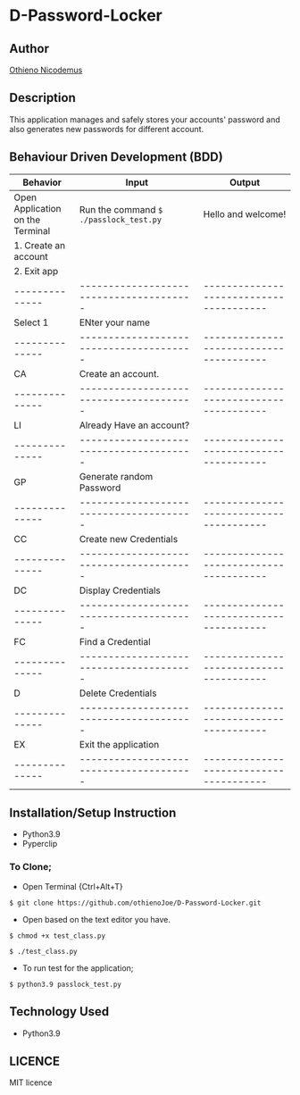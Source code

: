 # D-Password-Locker

## Author

<a href="https://othienojoe.github.io/Nicodemus-Othieno/">Othieno Nicodemus</a>

## Description

This application manages and safely stores your accounts' password and also generates new passwords for different account.

## Behaviour Driven Development (BDD)

|Behavior      |               Input                   |                 Output                |
|--------------|---------------------------------------|---------------------------------------|
|Open Application <br>on the Terminal | Run the command `$ ./passlock_test.py` | Hello and welcome!<br>
1. Create an account|
2. Exit app  |
|--------------|---------------------------------------|---------------------------------------|
|Select 1      |   ENter your name                     |
|--------------|---------------------------------------|---------------------------------------|
|   CA         |   Create an account.                  |
|--------------|---------------------------------------|---------------------------------------|
|   LI         |   Already Have an account?
|--------------|---------------------------------------|---------------------------------------|
|   GP         |   Generate random Password            |                                       |
|--------------|---------------------------------------|---------------------------------------|
|   CC         |   Create new Credentials              |                                       |
|--------------|---------------------------------------|---------------------------------------|
|   DC         |   Display Credentials                 |                                       |
|--------------|---------------------------------------|---------------------------------------|
|   FC         |   Find a Credential                   |                                       |
|--------------|---------------------------------------|---------------------------------------|
|   D          |   Delete Credentials                  |                                       |
|--------------|---------------------------------------|---------------------------------------|
|   EX         |   Exit the application                |                                       |
|--------------|---------------------------------------|---------------------------------------|
## Installation/Setup Instruction

<ul>
<li>Python3.9</li>
<li>Pyperclip</li>
</ul>

### To Clone;

* Open Terminal {Ctrl+Alt+T}

`$ git clone https://github.com/othienoJoe/D-Password-Locker.git`

* Open based on the text editor you have.

`$ chmod +x test_class.py`

`$ ./test_class.py`

* To run test for the application;

`$ python3.9 passlock_test.py`

## Technology Used

* Python3.9

## LICENCE

MIT licence